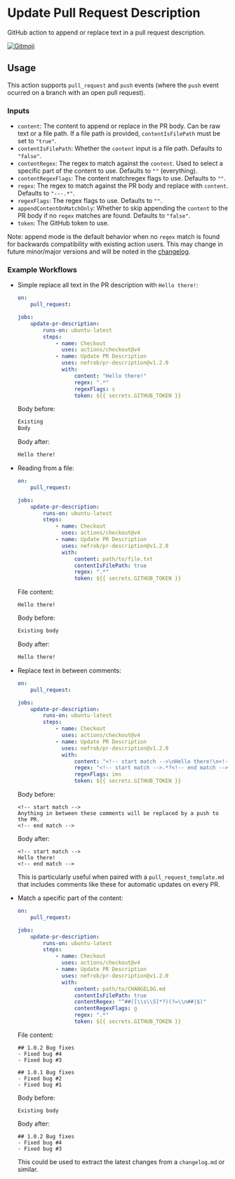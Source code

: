 # Update Pull Request Description

GitHub action to append or replace text in a pull request description.

<a href="https://gitmoji.dev">
  <img
    src="https://img.shields.io/badge/gitmoji-%20😜%20😍-FFDD67.svg?style=flat-square"
    alt="Gitmoji"
  />
</a>

## Usage

This action supports `pull_request` and `push` events (where the `push` event ocurred on a branch with an open pull request).

### Inputs

-   `content`: The content to append or replace in the PR body. Can be raw text or a file path. If a file path is provided, `contentIsFilePath` must be set to `"true"`.
-   `contentIsFilePath`: Whether the `content` input is a file path. Defaults to `"false"`.
-   `contentRegex`: The regex to match against the `content`. Used to select a specific part of the content to use. Defaults to `""` (everything).
-   `contentRegexFlags`: The content matchregex flags to use. Defaults to `""`.
-   `regex`: The regex to match against the PR body and replace with `content`. Defaults to `"---.*"`.
-   `regexFlags`: The regex flags to use. Defaults to `""`.
-   `appendContentOnMatchOnly`: Whether to skip appending the `content` to the PR body if no `regex` matches are found. Defaults to `"false"`.
-   `token`: The GitHub token to use.

Note: append mode is the default behavior when no `regex` match is found for backwards compatibility with existing action users. This may change in future minor/major versions and will be noted in the [changelog](./CHANGELOG.md).

### Example Workflows

-   Simple replace all text in the PR description with `Hello there!`:

    ```yaml
    on:
        pull_request:

    jobs:
        update-pr-description:
            runs-on: ubuntu-latest
            steps:
                - name: Checkout
                  uses: actions/checkout@v4
                - name: Update PR Description
                  uses: nefrob/pr-description@v1.2.0
                  with:
                      content: "Hello there!"
                      regex: ".*"
                      regexFlags: s
                      token: ${{ secrets.GITHUB_TOKEN }}
    ```

    Body before:

    ```markdown
    Existing
    Body
    ```

    Body after:

    ```markdown
    Hello there!
    ```

-   Reading from a file:

    ```yaml
    on:
        pull_request:

    jobs:
        update-pr-description:
            runs-on: ubuntu-latest
            steps:
                - name: Checkout
                  uses: actions/checkout@v4
                - name: Update PR Description
                  uses: nefrob/pr-description@v1.2.0
                  with:
                      content: path/to/file.txt
                      contentIsFilePath: true
                      regex: ".*"
                      token: ${{ secrets.GITHUB_TOKEN }}
    ```

    File content:

    ```text
    Hello there!
    ```

    Body before:

    ```markdown
    Existing body
    ```

    Body after:

    ```markdown
    Hello there!
    ```

-   Replace text in between comments:

    ```yaml
    on:
        pull_request:

    jobs:
        update-pr-description:
            runs-on: ubuntu-latest
            steps:
                - name: Checkout
                  uses: actions/checkout@v4
                - name: Update PR Description
                  uses: nefrob/pr-description@v1.2.0
                  with:
                      content: "<!-- start match -->\nHello there!\n<!-- end match -->"
                      regex: "<!-- start match -->.*?<!-- end match -->"
                      regexFlags: ims
                      token: ${{ secrets.GITHUB_TOKEN }}
    ```

    Body before:

    ```text
    <!-- start match -->
    Anything in between these comments will be replaced by a push to the PR.
    <!-- end match -->
    ```

    Body after:

    ```text
    <!-- start match -->
    Hello there!
    <!-- end match -->
    ```

    This is particularly useful when paired with a `pull_request_template.md` that includes comments like these for automatic updates on every PR.

-   Match a specific part of the content:

    ```yaml
    on:
        pull_request:

    jobs:
        update-pr-description:
            runs-on: ubuntu-latest
            steps:
                - name: Checkout
                  uses: actions/checkout@v4
                - name: Update PR Description
                  uses: nefrob/pr-description@v1.2.0
                  with:
                      content: path/to/CHANGELOG.md
                      contentIsFilePath: true
                      contentRegex: "^##([\\s\\S]*?)(?=\\n##|$)"
                      contentRegexFlags: g
                      regex: ".*"
                      token: ${{ secrets.GITHUB_TOKEN }}
    ```

    File content:

    ```text
    ## 1.0.2 Bug fixes
    - Fixed bug #4
    - Fixed bug #3

    ## 1.0.1 Bug fixes
    - Fixed bug #2
    - Fixed bug #1
    ```

    Body before:

    ```text
    Existing body
    ```

    Body after:

    ```text
    ## 1.0.2 Bug fixes
    - Fixed bug #4
    - Fixed bug #3
    ```

    This could be used to extract the latest changes from a `changelog.md` or similar.
